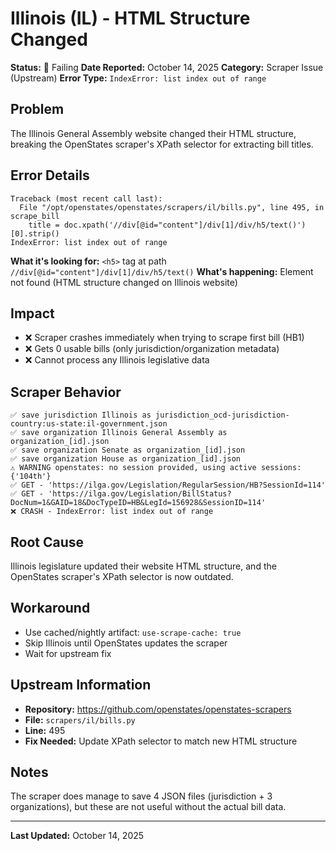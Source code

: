 # Illinois (IL) - HTML Structure Changed

**Status:** 🔴 Failing
**Date Reported:** October 14, 2025
**Category:** Scraper Issue (Upstream)
**Error Type:** `IndexError: list index out of range`

## Problem

The Illinois General Assembly website changed their HTML structure, breaking the OpenStates scraper's XPath selector for extracting bill titles.

## Error Details

```
Traceback (most recent call last):
  File "/opt/openstates/openstates/scrapers/il/bills.py", line 495, in scrape_bill
    title = doc.xpath('//div[@id="content"]/div[1]/div/h5/text()')[0].strip()
IndexError: list index out of range
```

**What it's looking for:** `<h5>` tag at path `//div[@id="content"]/div[1]/div/h5/text()`
**What's happening:** Element not found (HTML structure changed on Illinois website)

## Impact

- ❌ Scraper crashes immediately when trying to scrape first bill (HB1)
- ❌ Gets 0 usable bills (only jurisdiction/organization metadata)
- ❌ Cannot process any Illinois legislative data

## Scraper Behavior

```
✅ save jurisdiction Illinois as jurisdiction_ocd-jurisdiction-country:us-state:il-government.json
✅ save organization Illinois General Assembly as organization_[id].json
✅ save organization Senate as organization_[id].json
✅ save organization House as organization_[id].json
⚠️ WARNING openstates: no session provided, using active sessions: {'104th'}
✅ GET - 'https://ilga.gov/Legislation/RegularSession/HB?SessionId=114'
✅ GET - 'https://ilga.gov/Legislation/BillStatus?DocNum=1&GAID=18&DocTypeID=HB&LegId=156928&SessionID=114'
❌ CRASH - IndexError: list index out of range
```

## Root Cause

Illinois legislature updated their website HTML structure, and the OpenStates scraper's XPath selector is now outdated.

## Workaround

- Use cached/nightly artifact: `use-scrape-cache: true`
- Skip Illinois until OpenStates updates the scraper
- Wait for upstream fix

## Upstream Information

- **Repository:** https://github.com/openstates/openstates-scrapers
- **File:** `scrapers/il/bills.py`
- **Line:** 495
- **Fix Needed:** Update XPath selector to match new HTML structure

## Notes

The scraper does manage to save 4 JSON files (jurisdiction + 3 organizations), but these are not useful without the actual bill data.

---

**Last Updated:** October 14, 2025
